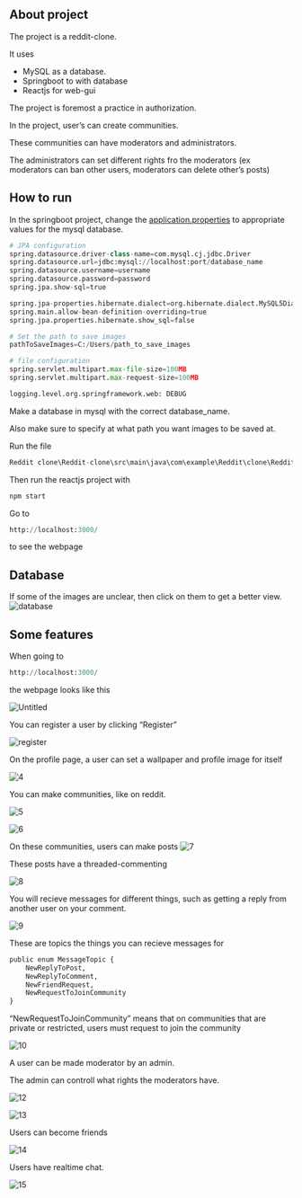## About project

The project is a reddit-clone.

It uses 

- MySQL as a database.
- Springboot to with database
- Reactjs for web-gui

The project is foremost a practice in authorization.

In the project, user’s can create communities.

These communities can have moderators and administrators.

The administrators can set different rights fro the moderators (ex moderators can ban other users, moderators can delete other’s posts)

## How to run

In the springboot project, change the [application.properties](http://application.properties) to appropriate values for the mysql database.

```python
# JPA configuration
spring.datasource.driver-class-name=com.mysql.cj.jdbc.Driver
spring.datasource.url=jdbc:mysql://localhost:port/database_name
spring.datasource.username=username
spring.datasource.password=password
spring.jpa.show-sql=true

spring.jpa-properties.hibernate.dialect=org.hibernate.dialect.MySQL5Dialect
spring.main.allow-bean-definition-overriding=true
spring.jpa.properties.hibernate.show_sql=false

# Set the path to save images
pathToSaveImages=C:/Users/path_to_save_images

# file configuration
spring.servlet.multipart.max-file-size=100MB
spring.servlet.multipart.max-request-size=100MB

logging.level.org.springframework.web: DEBUG
```

Make a database in mysql with the correct database_name.

Also make sure to specify at what path you want images to be saved at.

Run the file 

```python
Reddit clone\Reddit-clone\src\main\java\com\example\Reddit\clone\RedditCloneApplication.java
```

Then run the reactjs project with 

```python
npm start
```

Go to

```python
http://localhost:3000/
```

to see the webpage

## Database
If some of the images are unclear, then click on them to get a better view.
![database](https://github.com/Vemund1999/reddit_clone/assets/88531005/55871bbe-5db8-466b-bb07-2aaec151d00c)



## Some features

When going to 

```python
http://localhost:3000/
```

the webpage looks like this

![Untitled](https://github.com/Vemund1999/reddit_clone/assets/88531005/b2523b84-5df3-48e7-b278-1458826ba7bc)




You can register a user by clicking “Register”

![register](https://github.com/Vemund1999/reddit_clone/assets/88531005/eb944068-4f75-41cf-ab3c-932349a0c44e)



On the profile page, a user can set a wallpaper and profile image for itself

![4](https://github.com/Vemund1999/reddit_clone/assets/88531005/6b66b931-e256-4c33-8a70-f9eb38c82a2d)


You can make communities, like on reddit.

![5](https://github.com/Vemund1999/reddit_clone/assets/88531005/38ae92a9-bc68-4b25-b629-2a461cd94e9f)


![6](https://github.com/Vemund1999/reddit_clone/assets/88531005/7f224c9d-7949-48be-bf77-90a09513db66)


On these communities, users can make posts
![7](https://github.com/Vemund1999/reddit_clone/assets/88531005/d4f0752e-83ad-41f6-9dd0-3cf50846cc11)


These posts have a threaded-commenting

![8](https://github.com/Vemund1999/reddit_clone/assets/88531005/d0b3f98e-f912-4fb3-9f2c-da47a7fd0fdb)


You will recieve messages for different things, such as getting a reply from another user on your comment.

![9](https://github.com/Vemund1999/reddit_clone/assets/88531005/be7193e5-fb47-4377-8ac3-29dbb2479f4f)


These are topics the things you can recieve messages for

```python
public enum MessageTopic {
    NewReplyToPost,
    NewReplyToComment,
    NewFriendRequest,
    NewRequestToJoinCommunity
}
```

“NewRequestToJoinCommunity” means that on communities that are private or restricted, users must request to join the community

![10](https://github.com/Vemund1999/reddit_clone/assets/88531005/780d8d0a-c2c4-437e-8881-efc2fd941073)


A user can be made moderator by an admin.

The admin can controll what rights the moderators have.

![12](https://github.com/Vemund1999/reddit_clone/assets/88531005/cedd327b-bee6-47bb-801a-6c62d58fd146)


![13](https://github.com/Vemund1999/reddit_clone/assets/88531005/6237dc04-a64e-4b47-8916-66b80d934ff6)


Users can become friends

![14](https://github.com/Vemund1999/reddit_clone/assets/88531005/290dfb53-4e04-4f0d-b0a3-465f7d201f10)

Users have realtime chat.

![15](https://github.com/Vemund1999/reddit_clone/assets/88531005/60fce94d-e278-4e9c-8dee-f0132c3f34a4)

